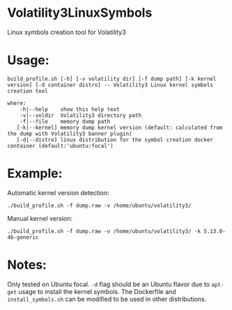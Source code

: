 # Volatility3LinuxSymbols
Linux symbols creation tool for Volatility3

# Usage:
```
build_profile.sh [-h] [-v volatility dir] [-f dump path] [-k kernel version] [-d container distro] -- Volatility3 Linux kernel symbols creation tool

where:
    -h|--help    show this help text
    -v|--voldir  Volatility3 directory path
    -f|--file    memory dump path
   [-k|--kernel] memory dump kernel version (default: calculated from the dump with Volatility3 banner plugin)
   [-d|--distro] linux distribution for the symbol creation docker container (default:'ubuntu:focal')
```

# Example:
Automatic kernel version detection:
```
./build_profile.sh -f dump.raw -v /home/ubuntu/volatility3/
```

Manual kernel version:
```
./build_profile.sh -f dump.raw -v /home/ubuntu/volatility3/ -k 5.13.0-46-generic
```

# Notes:
Only tested on Ubuntu focal.
`-d` flag should be an Ubuntu flavor due to `apt-get` usage to install the kernel symbols. The Dockerfile and `install_symbols.sh` can be modified to be used in other distributions.
